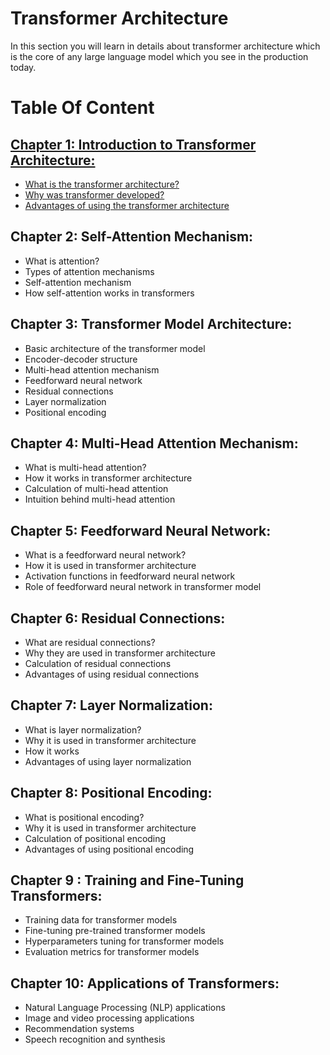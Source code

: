 # Transformer Architecture #

In this section you will learn in details about transformer architecture which is the core of any large language model which you see in the production today.

# Table Of Content 

## [Chapter 1: Introduction to Transformer Architecture:](https://github.com/prodramp/llmramp/blob/main/transformer-architecture/ch01/README.md)

- [What is the transformer architecture?](https://github.com/prodramp/llmramp/blob/main/transformer-architecture/ch01/README.md#What-is-the-transformer-architecture?)
- [Why was transformer developed?](https://github.com/prodramp/llmramp/blob/main/transformer-architecture/ch01/README.md#Why-was-it-developed?)
- [Advantages of using the transformer architecture](https://github.com/prodramp/llmramp/blob/main/transformer-architecture/ch01/README.md#Advantages-of-using-the-transformer-architecture)

## Chapter 2: Self-Attention Mechanism:
- What is attention?
- Types of attention mechanisms
- Self-attention mechanism
- How self-attention works in transformers

## Chapter 3: Transformer Model Architecture:
- Basic architecture of the transformer model
- Encoder-decoder structure
- Multi-head attention mechanism
- Feedforward neural network
- Residual connections
- Layer normalization
- Positional encoding

## Chapter 4: Multi-Head Attention Mechanism:
- What is multi-head attention?
- How it works in transformer architecture
- Calculation of multi-head attention
- Intuition behind multi-head attention

## Chapter 5: Feedforward Neural Network:
- What is a feedforward neural network?
- How it is used in transformer architecture
- Activation functions in feedforward neural network
- Role of feedforward neural network in transformer model

## Chapter 6: Residual Connections:
- What are residual connections?
- Why they are used in transformer architecture
- Calculation of residual connections
- Advantages of using residual connections

## Chapter 7: Layer Normalization:
- What is layer normalization?
- Why it is used in transformer architecture
- How it works
- Advantages of using layer normalization

## Chapter 8: Positional Encoding:
- What is positional encoding?
- Why it is used in transformer architecture
- Calculation of positional encoding
- Advantages of using positional encoding

## Chapter 9 : Training and Fine-Tuning Transformers:
- Training data for transformer models
- Fine-tuning pre-trained transformer models
- Hyperparameters tuning for transformer models
- Evaluation metrics for transformer models

## Chapter 10: Applications of Transformers:
- Natural Language Processing (NLP) applications
- Image and video processing applications
- Recommendation systems
- Speech recognition and synthesis

